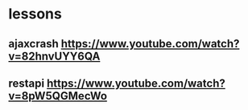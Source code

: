 # lessons

## ajaxcrash https://www.youtube.com/watch?v=82hnvUYY6QA
## restapi https://www.youtube.com/watch?v=8pW5QGMecWo